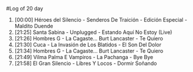 #Log of 20 day

1. [00:00] Héroes del Silencio - Senderos De Traición - Edición Especial - Maldito Duende
1. [21:25] Santa Sabina - Unplugged - Estando Aquí No Estoy (Live)
1. [21:26] Hombres G - La Cagaste... Burt Lancaster - Te Quiero
1. [21:30] Cuca - La Invasión de Los Blatidos - El Son Del Dolor
1. [21:34] Hombres G - La Cagaste... Burt Lancaster - Te Quiero
1. [21:49] Vilma Palma E Vampiros - La Pachanga - Bye Bye
1. [21:58] El Gran Silencio - Libres Y Locos - Dormir Soñando

